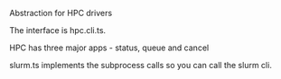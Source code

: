 Abstraction for HPC drivers

The interface is hpc.cli.ts.

HPC has three major apps - status, queue and cancel

slurm.ts implements the subprocess calls so you can call the slurm cli.
